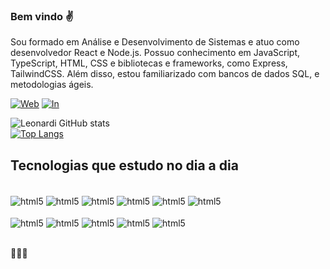 ### Bem vindo ✌️
Sou formado em Análise e Desenvolvimento de Sistemas e atuo como desenvolvedor React e Node.js. 
Possuo conhecimento em JavaScript, TypeScript, HTML, CSS e bibliotecas e frameworks, como Express, TailwindCSS. Além disso, estou familiarizado com bancos de dados SQL, e metodologias ágeis.

[![Web](https://img.shields.io/website?label=Web-Site-IvanLeonardi&style=for-the-badge&url=https://ivandev.vercel.app/)](https://www.techdevsolutions.com.br/)
[![In](https://img.shields.io/badge/LinkedIn-0077B5?style=for-the-badge&logo=linkedin&logoColor=white)](https://www.linkedin.com/in/ivan-leonardi-41b317242/)

![Leonardi GitHub stats](https://github-readme-stats.vercel.app/api?username=Ivan-Leonardi&show_icons=true&theme=tokyonight)<br/>
[![Top Langs](https://github-readme-stats.vercel.app/api/top-langs/?username=Ivan-Leonardi&layout=compact)](https://github.com/Ivan-Leonardi/github-readme-stats)


## Tecnologias que estudo no dia a dia

<div style="display: inline_block"><br/>
<img align="center" alt="html5" src="https://img.shields.io/badge/HTML5-E34F26?style=for-the-badge&logo=html5&logoColor=white"/>
<img align="center" alt="html5" src="https://img.shields.io/badge/CSS3-1572B6?style=for-the-badge&logo=css3&logoColor=white"/>
<img align="center" alt="html5" src="https://img.shields.io/badge/JavaScript-F7DF1E?style=for-the-badge&logo=javascript&logoColor=black"/>
<img align="center" alt="html5" src="https://img.shields.io/badge/React-20232A?style=for-the-badge&logo=react&logoColor=61DAFB"/>  
<img align="center" alt="html5" src="https://img.shields.io/badge/Tailwind_CSS-38B2AC?style=for-the-badge&logo=tailwind-css&logoColor=white"/>  
<img align="center" alt="html5" src="https://img.shields.io/badge/styled--components-DB7093?style=for-the-badge&logo=styled-components&logoColor=white"/>   
<br/>
<br/>
<img align="center" alt="html5" src="https://img.shields.io/badge/Node.js-43853D?style=for-the-badge&logo=node.js&logoColor=white"/>
<img align="center" alt="html5" src="https://img.shields.io/badge/TypeScript-007ACC?style=for-the-badge&logo=typescript&logoColor=white"/>
<img align="center" alt="html5" src="https://img.shields.io/badge/MySQL-00000F?style=for-the-badge&logo=mysql&logoColor=white"/>
<img align="center" alt="html5" src="https://img.shields.io/badge/PostgreSQL-316192?style=for-the-badge&logo=postgresql&logoColor=white"/>
<img align="center" alt="html5" src="https://img.shields.io/badge/Prisma-3982CE?style=for-the-badge&logo=Prisma&logoColor=white"/>

  
</div> <br/>

🚀🚀🚀
